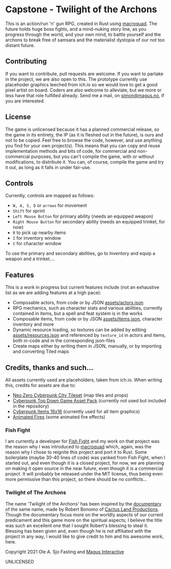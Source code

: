 # Capstone - Twilight of the Archons

This is an action/run 'n' gun RPG, created in Rust using [macroquad](https://github.com/not-fl3/macroquad).
The future holds huge boss fights, and a mind-nuking story line, as you progress through the world, and your own mind, to battle yourself and the archons to break free of samsara and the materialist dystopia of our not too distant future.

## Contributing

If you want to contribute, pull requests are welcome. If you want to partake in the project, we are also open to this. The prototype currently use placehoder graphics leeched from ich.io so we would love to get a good pixel artist on board. Coders are also welcome to alleviate, but we more or less have that role fulfilled already.
Send me a mail, on [simon@magus.no](mailto:simon@magus.no), if you are interested.

## License

The game is unlicensed because it has a planned commercial release, so  the game in its entirety, the IP (as it is fleshed out in the future), is ours and not to be copied.
Feel free to browse the code, however, and use anything you find for your own project(s). This means that you can copy and reuse implementation methods and bits of code, for commercial and non-commercial purposes, but you can't compile the game, with or without modifications, to distribute it.
You can, of course, compile the game and try it out, as long as it falls in under fair-use.

## Controls

Currently, controls are mapped as follows:

- `W, A, S, D` or `arrows` for movement
- `Shift` for sprint
- `Left Mouse Button` for primary ability (needs an equipped weapon)
- `Right Mouse Button` for secondary ability (needs an equipped trinket, for now)
- `R` to pick up nearby items
- `I` for inventory window
- `C` for character window

To use the primary and secondary abilities, go to Inventory and equip a weapon and a trinket....

## Features

This is a work in progress but current features include (not an exhaustive list as we are adding features at a high pace):

- Composable actors, from code or by JSON [assets/actors.json](https://github.com/olefasting/capstone/blob/master/assets/actors.json)
- RPG mechanics, such as character stats and various abilities, currently contained in items, but a spell and feat system is in the works
- Composable items, from code or by JSON [assets/items.json](https://github.com/olefasting/capstone/blob/master/assets/items.json), character inventory and more
- Dynamic resource loading, so textures can be added by editing [assets/resources.json](https://github.com/olefasting/capstone/blob/master/assets/resources.json) and referenced by `texture_id` in actors and items, both in-code and in the corresponding json-files
- Create maps either by writing them in JSON, manually, or by importing and converting Tiled maps

## Credits, thanks and such...

All assets currently used are placeholders, taken from ich.io. When writing this, credits for assets are due to:

- [Neo Zero Cyberpunk City Tileset](https://yunusyanin.itch.io/neo-zero-cyberpunk-city-tileset) (map tiles and props)
- [Cyberpunk Top Down Game Asset Pack](https://rafazcruz.itch.io/cyberpunk-top-down-game-asset-pack) (currently not used but included in the repository)
- [Cyberpunk Items 16x16](https://jeresikstus.itch.io/cyberpunk-items-16x16) (currently used for all item graphics)
- [Animated Fires](https://stealthix.itch.io/animated-fires) (some animated fire effects)

### Fish Fight

I am currently a developer for [Fish Fight](https://twitter.com/fishfightgame) and my work on that project was the reason why I was introduced to [macroquad](https://github.com/not-fl3/macroquad) which, again, was the reason why I chose to reignite this project and port it to Rust.
Some boilerplate (maybe 30-40 lines of code) was yanked from Fish Fight, when I started out, and even though it is a closed project, for now, we are planning on making it open source in the near future, even though it is a commercial project. It will probably be released under the MIT license, thus being even more permissive than this project, so there should be no conflicts...

### Twilight of The Archons

The name 'Twilight of the Archons' has been inspired by the [documentary](https://www.youtube.com/watch?v=HsYTsdBCBdE) of the same name, made by Robert Bonomo of [Cactus Land Productions](http://www.thecactusland.com/). Though the documentary focus more on the worldly aspects of our current predicament and this game more on the spiritual aspects; I believe the title was such an excellent one that I sought Robert's blessing to steal it.
Blessing has been given and, even though he is not affiliated with the project in any way, I would like to give credit to him and his awesome work, here.

Copyright 2021 Ole A. Sjo Fasting and [Magus Interactive](https://magus.no)

UNLICENSED
